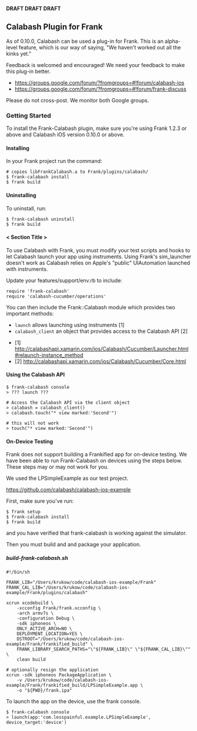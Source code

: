 **DRAFT DRAFT DRAFT**

## Calabash Plugin for Frank

As of 0.10.0, Calabash can be used a plug-in for Frank.  This is an alpha-level feature, which is our way of saying, "We haven't worked out all the kinks yet."

Feedback is welcomed and encouraged!  We need your feedback to make this plug-in better.

* https://groups.google.com/forum/?fromgroups=#!forum/calabash-ios
* https://groups.google.com/forum/?fromgroups=#!forum/frank-discuss

Please do not cross-post.  We monitor both Google groups.

### Getting Started

To install the Frank-Calabash plugin, make sure you're using Frank 1.2.3 or above and Calabash iOS version 0.10.0 or above.

#### Installing

In your Frank project run the command:

```
# copies libFrankCalabash.a to Frank/plugins/calabash/
$ frank-calabash install
$ frank build
```

#### Uninstalling

To uninstall, run:

```
$ frank-calabash uninstall
$ frank build
```

#### < Section Title >

To use Calabash with Frank, you must modify your test scripts and hooks to let Calabash launch your app using instruments. Using Frank's sim_launcher doesn't work as Calabash relies on Apple's "public" UIAutomation launched with instruments. 

Update your features/support/env.rb to include:

```
require 'frank-calabash'
require 'calabash-cucumber/operations'
```

You can then include the Frank::Calabash module which provides two important methods:

* `launch` allows launching using instruments [1]
* `calabash_client` an object that provides access to the Calabash API [2]

- [1] http://calabashapi.xamarin.com/ios/Calabash/Cucumber/Launcher.html#relaunch-instance_method
- [2] http://calabashapi.xamarin.com/ios/Calabash/Cucumber/Core.html

#### Using the Calabash API

```
$ frank-calabash console
> ??? launch ???

# Access the Calabash API via the client object
> calabash = calabash_client()
> calabash.touch("* view marked:'Second'")

# this will not work
> touch("* view marked:'Second'")
```

#### On-Device Testing

Frank does not support building a Frankified app for on-device testing.  We have been able to run Frank-Calabash on devices using the steps below.   These steps may or may not work for you.

We used the LPSimpleExample as our test project.

https://github.com/calabash/calabash-ios-example

First, make sure you've run:

```
$ frank setup
$ frank-calabash install
$ frank build
```

and you have verified that frank-calabash is working against the simulator.

Then you must build and and package your application.

##### build-frank-calabash.sh

```
#!/bin/sh

FRANK_LIB="/Users/krukow/code/calabash-ios-example/Frank"
FRANK_CAL_LIB="/Users/krukow/code/calabash-ios-example/Frank/plugins/calabash"

xcrun xcodebuild \
    -xcconfig Frank/frank.xcconfig \
    -arch armv7s \
    -configuration Debug \
    -sdk iphoneos \
    ONLY_ACTIVE_ARCH=NO \
    DEPLOYMENT_LOCATION=YES \
    DSTROOT="/Users/krukow/code/calabash-ios-example/Frank/frankified_build" \
    FRANK_LIBRARY_SEARCH_PATHS="\"${FRANK_LIB}\" \"${FRANK_CAL_LIB}\"" \
    clean build

# optionally resign the application
xcrun -sdk iphoneos PackageApplication \
    -v /Users/krukow/code/calabash-ios-example/Frank/frankified_build/LPSimpleExample.app \
    -o "${PWD}/frank.ipa"
```

To launch the app on the device, use the frank console.

```
$ frank-calabash console
> launch(app:'com.lesspainful.example.LPSimpleExample', device_target:'device')
```

